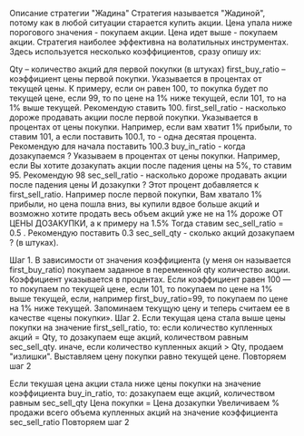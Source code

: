 Описание стратегии "Жадина"
   Стратегия называется "Жадиной", потому как в любой ситуации старается купить акции. Цена упала ниже порогового значения - покупаем акции. Цена идет выше - покупаем акции. Стратегия наиболее эффективна на волатильных инструментах.
  Здесь используется несколько коэффициентов, сразу опишу их:

Qty – количество акций для первой покупки (в штуках)
first_buy_ratio – коэффициент цены первой покупки. Указывается в процентах от текущей цены. К примеру, если он равен 100, то покупка будет по текущей цене, если 99, то по цене на 1% ниже текущей, если 101, то на 1% выше текущей. Рекомендую ставить 100.
first_sell_ratio - насколько дороже продавать акции после первой покупки. Указывается в процентах от цены покупки. Например, если вам хватит 1% прибыли, то ставим 101, а если поставить 100.1, то - одна десятая процента. Рекомендую для начала поставить 100.3
buy_in_ratio - когда дозакупаемся ? Указываем в процентах от цены покупки. Например, если Вы хотите дозакупать акции после падения цены на 5%, то ставим 95. Рекомендую 98
sec_sell_ratio - насколько дороже продавать акции после падения цены И дозакупки ? Этот процент добавляется к first_sell_ratio. Например после первой покупки, Вам хватало 1% прибыли, но цена пошла вниз, вы купили вдвое больше акций и возможно хотите продать весь объем акций уже не на 1% дороже ОТ ЦЕНЫ ДОЗАКУПКИ, а к примеру на 1.5% Тогда ставим sec_sell_ratio = 0.5 . Рекомендую поставить 0.3
sec_sell_qty - сколько акций дозакупаем ? (в штуках).

  Шаг 1.
  В зависимости от значения коэффициента (у меня он называется first_buy_ratio) покупаем заданное в переменной qty количество акции. Коэффициент указывается в процентах. Если коэффициент равен 100 — то покупаем по текущей цене, если 101, то покупаем по цене на 1% выше текущей, если, например first_buy_ratio=99, то покупаем по цене на 1% ниже текущей.
  Запоминаем текущую цену и теперь считаем ее в качестве «цены покупки».
  Шаг 2.
  Если текущая цена стала выше цены покупки на значение first_sell_ratio, то:
если количество купленных акций = Qty, то дозакупаем еще акций, количеством равным sec_sell_qty.
иначе, если количество купленных акций > Qty, продаем "излишки".
Выставляем цену покупки равно текущей цене.
Повторяем шаг 2

  Если текушая цена акции стала ниже цены покупки на значение коэффициента buy_in_ratio, то:
дозакупаем еще акций, количеством равным sec_sell_qty
Цена покупки = Цена дозакупки
Увеличиваем % продажи всего объема купленных акций на значение коэффициента sec_sell_ratio
Повторяем шаг 2